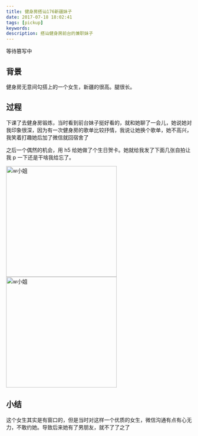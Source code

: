 ```yaml
---
title: 健身房搭讪176新疆妹子
date: 2017-07-18 18:02:41
tags: [pickup]
keywords:
description: 搭讪健身房前台的兼职妹子
---
```


等待篡写中

## 背景

健身房无意间勾搭上的一个女生，新疆的很高。腿很长。

## 过程

下课了去健身房锻炼，当时看到前台妹子挺好看的，就和她聊了一会儿，她说她对我印象很深，因为有一次健身房的歌单比较抒情，我说让她换个歌单，她不高兴，我笑着打趣她后加了微信就回宿舍了

之后一个偶然的机会，用 h5 给她做了个生日贺卡。她就给我发了下面几张自拍让我 p 一下还是干啥我给忘了。

<img src="http://jzx-h5.oss-cn-hangzhou.aliyuncs.com/static/blog/img/gallery/2017-08-01.jpeg" width="300" alt="w小姐" align=center />
<img src="http://jzx-h5.oss-cn-hangzhou.aliyuncs.com/static/blog/img/gallery/2018-08-01-2.jpeg" width="300" alt="w小姐" align=center />

## 小结

这个女生其实是有窗口的，但是当时对这样一个优质的女生，微信沟通有点有心无力，不敢约她。导致后来她有了男朋友，就不了了之了
